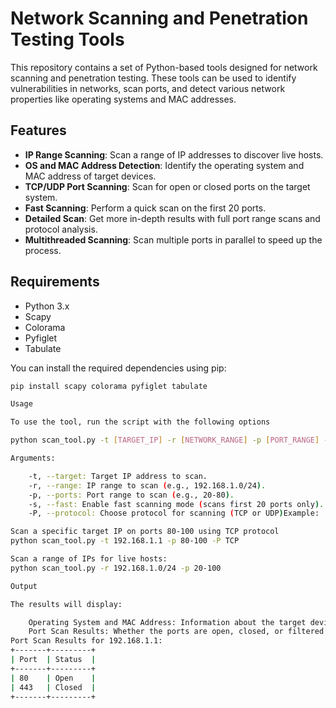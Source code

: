 # Network Scanning and Penetration Testing Tools

This repository contains a set of Python-based tools designed for network scanning and penetration testing. These tools can be used to identify vulnerabilities in networks, scan ports, and detect various network properties like operating systems and MAC addresses.

## Features

- **IP Range Scanning**: Scan a range of IP addresses to discover live hosts.
- **OS and MAC Address Detection**: Identify the operating system and MAC address of target devices.
- **TCP/UDP Port Scanning**: Scan for open or closed ports on the target system.
- **Fast Scanning**: Perform a quick scan on the first 20 ports.
- **Detailed Scan**: Get more in-depth results with full port range scans and protocol analysis.
- **Multithreaded Scanning**: Scan multiple ports in parallel to speed up the process.

## Requirements

- Python 3.x
- Scapy
- Colorama
- Pyfiglet
- Tabulate

You can install the required dependencies using pip:

```bash
pip install scapy colorama pyfiglet tabulate

Usage

To use the tool, run the script with the following options

python scan_tool.py -t [TARGET_IP] -r [NETWORK_RANGE] -p [PORT_RANGE] -s -P [PROTOCOL]

Arguments:

    -t, --target: Target IP address to scan.
    -r, --range: IP range to scan (e.g., 192.168.1.0/24).
    -p, --ports: Port range to scan (e.g., 20-80).
    -s, --fast: Enable fast scanning mode (scans first 20 ports only).
    -P, --protocol: Choose protocol for scanning (TCP or UDP)Example:

Scan a specific target IP on ports 80-100 using TCP protocol
python scan_tool.py -t 192.168.1.1 -p 80-100 -P TCP

Scan a range of IPs for live hosts:
python scan_tool.py -r 192.168.1.0/24 -p 20-100

Output

The results will display:

    Operating System and MAC Address: Information about the target device.
    Port Scan Results: Whether the ports are open, closed, or filtered
Port Scan Results for 192.168.1.1:
+-------+---------+
| Port  | Status  |
+-------+---------+
| 80    | Open    |
| 443   | Closed  |
+-------+---------+
